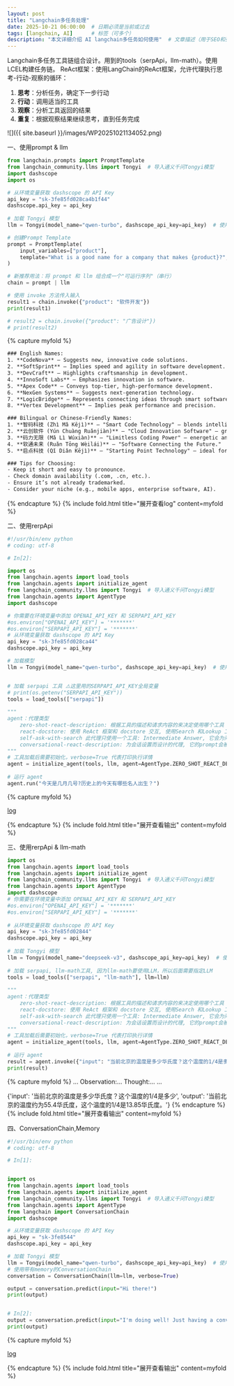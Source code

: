```yaml
---
layout: post
title: "Langchain多任务处理"
date: 2025-10-21 06:00:00  # 日期必须是当前或过去
tags: [langchain, AI]      # 标签（可多个）
description: "本文详细介绍 AI langchain多任务如何使用"  # 文章描述（用于SEO和列表页）
---
```


Langchain多任务工具链组合设计。用到的tools（serpApi，llm-math）。使用LCEL构建任务链。
ReAct框架：使用LangChain的ReAct框架，允许代理执行思考-行动-观察的循环：
1. **思考**：分析任务，确定下一步行动
2. **行动**：调用适当的工具
3. **观察**：分析工具返回的结果
4. **重复**：根据观察结果继续思考，直到任务完成

<!-- more -->  


![]({{ site.baseurl }}/images/WP20251021134052.png)

一、使用prompt & llm

```python
from langchain.prompts import PromptTemplate
from langchain_community.llms import Tongyi  # 导入通义千问Tongyi模型
import dashscope
import os

# 从环境变量获取 dashscope 的 API Key
api_key = "sk-3fe85fd028ca4b1f44"
dashscope.api_key = api_key
 
# 加载 Tongyi 模型
llm = Tongyi(model_name="qwen-turbo", dashscope_api_key=api_key)  # 使用通义千问qwen-turbo模型

# 创建Prompt Template
prompt = PromptTemplate(
    input_variables=["product"],
    template="What is a good name for a company that makes {product}?",
)

# 新推荐用法：将 prompt 和 llm 组合成一个"可运行序列"（串行）
chain = prompt | llm

# 使用 invoke 方法传入输入
result1 = chain.invoke({"product": "软件开发"})
print(result1)

# result2 = chain.invoke({"product": "广告设计"})
# print(result2)

```

{% capture myfold %}

```txt
### English Names:
1. **CodeNova** – Suggests new, innovative code solutions.
2. **SoftSprint** – Implies speed and agility in software development.
3. **DevCraft** – Highlights craftsmanship in development.
4. **InnoSoft Labs** – Emphasizes innovation in software.
5. **Apex Code** – Conveys top-tier, high-performance development.
6. **NexGen Systems** – Suggests next-generation technology.
7. **LogicBridge** – Represents connecting ideas through smart software.
8. **Vertex Development** – Implies peak performance and precision.

### Bilingual or Chinese-Friendly Names:
1. **智码科技 (Zhì Mǎ Kējì)** – "Smart Code Technology" – blends intelligence and coding.
2. **云创软件 (Yún Chuàng Ruǎnjiàn)** – "Cloud Innovation Software" – great if you focus on cloud-based solutions.
3. **码力无限 (Mǎ Lì Wúxiàn)** – "Limitless Coding Power" – energetic and modern.
4. **软通未来 (Ruǎn Tōng Wèilái)** – "Software Connecting the Future."
5. **启点科技 (Qǐ Diǎn Kējì)** – "Starting Point Technology" – ideal for startups or innovative teams.

### Tips for Choosing:
- Keep it short and easy to pronounce.
- Check domain availability (.com, .cn, etc.).
- Ensure it’s not already trademarked.
- Consider your niche (e.g., mobile apps, enterprise software, AI).
```
{% endcapture %}
{% include fold.html title="展开查看log" content=myfold %}

二、使用rerpApi 

```python 
#!/usr/bin/env python
# coding: utf-8

# In[2]:

import os
from langchain.agents import load_tools
from langchain.agents import initialize_agent
from langchain_community.llms import Tongyi  # 导入通义千问Tongyi模型
from langchain.agents import AgentType
import dashscope

# 你需要在环境变量中添加 OPENAI_API_KEY 和 SERPAPI_API_KEY
#os.environ["OPENAI_API_KEY"] = '*******'
#os.environ["SERPAPI_API_KEY"] = '*******'
# 从环境变量获取 dashscope 的 API Key
api_key = "sk-3fe85fd028ca44"
dashscope.api_key = api_key

# 加载模型
llm = Tongyi(model_name="qwen-turbo", dashscope_api_key=api_key)  # 使用通义千问qwen-turbo模型


# 加载 serpapi 工具 ⚠️这里用的SERPAPI_API_KEY全局变量 
# print(os.getenv("SERPAPI_API_KEY"))
tools = load_tools(["serpapi"])
 
"""
agent：代理类型  
    zero-shot-react-description: 根据工具的描述和请求内容的来决定使用哪个工具（最常用）
    react-docstore: 使用 ReAct 框架和 docstore 交互, 使用Search 和Lookup 工具, 前者用来搜, 后者寻找term, 举例: Wipipedia 工具
    self-ask-with-search 此代理只使用一个工具: Intermediate Answer, 它会为问题寻找事实答案(指的非 gpt 生成的答案, 而是在网络中,文本中已存在的), 如 Google search API 工具
    conversational-react-description: 为会话设置而设计的代理, 它的prompt会被设计的具有会话性, 且还是会使用 ReAct 框架来决定使用来个工具, 并且将过往的会话交互存入内存
"""
# 工具加载后需要初始化，verbose=True 代表打印执行详情
agent = initialize_agent(tools, llm, agent=AgentType.ZERO_SHOT_REACT_DESCRIPTION, verbose=True)
 
# 运行 agent
agent.run("今天是几月几号?历史上的今天有哪些名人出生？")
```

{% capture myfold %}

[log](https://github.com/macRong/macrong.github.io/blob/main/_posts/log/20251021ailangchain-log.txt)

{% endcapture %}
{% include fold.html title="展开查看输出" content=myfold %}

三、使用rerpApi & llm-math

```python
import os
from langchain.agents import load_tools
from langchain.agents import initialize_agent
from langchain_community.llms import Tongyi  # 导入通义千问Tongyi模型
from langchain.agents import AgentType
import dashscope
# 你需要在环境变量中添加 OPENAI_API_KEY 和 SERPAPI_API_KEY
#os.environ["OPENAI_API_KEY"] = '*******'
#os.environ["SERPAPI_API_KEY"] = '*******'
 
# 从环境变量获取 dashscope 的 API Key
api_key = "sk-3fe85fd02844"
dashscope.api_key = api_key
 
# 加载 Tongyi 模型
llm = Tongyi(model_name="deepseek-v3", dashscope_api_key=api_key)  # 使用通义千问qwen-turbo模型
 
# 加载 serpapi, llm-math工具, 因为llm-math要使用LLM，所以后面需要指定LLM
tools = load_tools(["serpapi", "llm-math"], llm=llm)
 
"""
agent：代理类型  
    zero-shot-react-description: 根据工具的描述和请求内容的来决定使用哪个工具（最常用）
    react-docstore: 使用 ReAct 框架和 docstore 交互, 使用Search 和Lookup 工具, 前者用来搜, 后者寻找term, 举例: Wipipedia 工具
    self-ask-with-search 此代理只使用一个工具: Intermediate Answer, 它会为问题寻找事实答案(指的非 gpt 生成的答案, 而是在网络中,文本中已存在的), 如 Google search API 工具
    conversational-react-description: 为会话设置而设计的代理, 它的prompt会被设计的具有会话性, 且还是会使用 ReAct 框架来决定使用来个工具, 并且将过往的会话交互存入内存
"""
# 工具加载后需要初始化，verbose=True 代表打印执行详情
agent = initialize_agent(tools, llm, agent=AgentType.ZERO_SHOT_REACT_DESCRIPTION, verbose=True)
 
# 运行 agent
result = agent.invoke({"input": "当前北京的温度是多少华氏度？这个温度的1/4是多少"})
print(result)
```

{% capture myfold %}
...
Observation:...
Thought:...
...

{'input': '当前北京的温度是多少华氏度？这个温度的1/4是多少', 'output': '当前北京的温度约为55.4华氏度，这个温度的1/4是13.85华氏度。'}
{% endcapture %}
{% include fold.html title="展开查看输出" content=myfold %}

四、ConversationChain,Memory

```python
#!/usr/bin/env python
# coding: utf-8

# In[1]:


import os
from langchain.agents import load_tools
from langchain.agents import initialize_agent
from langchain_community.llms import Tongyi  # 导入通义千问Tongyi模型
from langchain.agents import AgentType
from langchain import ConversationChain
import dashscope

# 从环境变量获取 dashscope 的 API Key
api_key = "sk-3fe8544"
dashscope.api_key = api_key

# 加载 Tongyi 模型
llm = Tongyi(model_name="qwen-turbo", dashscope_api_key=api_key)  # 使用通义千问qwen-turbo模型
# 使用带有memory的ConversationChain
conversation = ConversationChain(llm=llm, verbose=True)

output = conversation.predict(input="Hi there!")
print(output)


# In[2]:
output = conversation.predict(input="I'm doing well! Just having a conversation with an AI.")
print(output)
```
{% capture myfold %}

[log](https://github.com/macRong/macrong.github.io/blob/main/_posts/log/20251021ailangchain-4-log.txt)

{% endcapture %}
{% include fold.html title="展开查看输出" content=myfold %}





